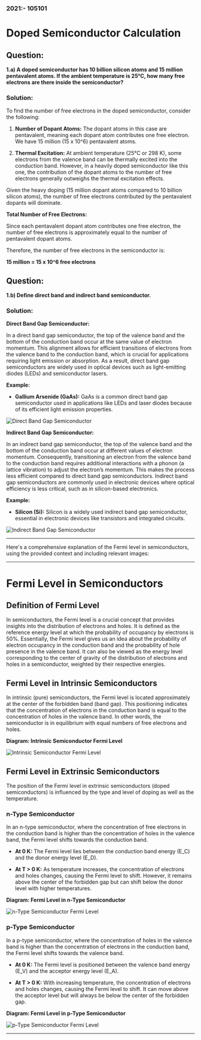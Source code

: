 
### 2021:- 105101

# Doped Semiconductor Calculation

## Question:

**1.a) A doped semiconductor has 10 billion silicon atoms and 15 million pentavalent atoms. If the ambient temperature is 25°C, how many free electrons are there inside the semiconductor?**

### Solution:

To find the number of free electrons in the doped semiconductor, consider the following:

1. **Number of Dopant Atoms:** The dopant atoms in this case are pentavalent, meaning each dopant atom contributes one free electron. We have 15 million (15 x 10^6) pentavalent atoms.

2. **Thermal Excitation:** At ambient temperature (25°C or 298 K), some electrons from the valence band can be thermally excited into the conduction band. However, in a heavily doped semiconductor like this one, the contribution of the dopant atoms to the number of free electrons generally outweighs the thermal excitation effects.

Given the heavy doping (15 million dopant atoms compared to 10 billion silicon atoms), the number of free electrons contributed by the pentavalent dopants will dominate.

**Total Number of Free Electrons:**

Since each pentavalent dopant atom contributes one free electron, the number of free electrons is approximately equal to the number of pentavalent dopant atoms.

Therefore, the number of free electrons in the semiconductor is:

**15 million = 15 x 10^6 free electrons**

## Question:

**1.b) Define direct band and indirect band semiconductor.**

### Solution:

**Direct Band Gap Semiconductor:**

In a direct band gap semiconductor, the top of the valence band and the bottom of the conduction band occur at the same value of electron momentum. This alignment allows for efficient transitions of electrons from the valence band to the conduction band, which is crucial for applications requiring light emission or absorption. As a result, direct band gap semiconductors are widely used in optical devices such as light-emitting diodes (LEDs) and semiconductor lasers.

**Example:**
- **Gallium Arsenide (GaAs):** GaAs is a common direct band gap semiconductor used in applications like LEDs and laser diodes because of its efficient light emission properties.

![Direct Band Gap Semiconductor](https://www.doitpoms.ac.uk/tlplib/semiconductors/images/direct_bandgap.jpg)

**Indirect Band Gap Semiconductor:**

In an indirect band gap semiconductor, the top of the valence band and the bottom of the conduction band occur at different values of electron momentum. Consequently, transitioning an electron from the valence band to the conduction band requires additional interactions with a phonon (a lattice vibration) to adjust the electron’s momentum. This makes the process less efficient compared to direct band gap semiconductors. Indirect band gap semiconductors are commonly used in electronic devices where optical efficiency is less critical, such as in silicon-based electronics.

**Example:**
- **Silicon (Si):** Silicon is a widely used indirect band gap semiconductor, essential in electronic devices like transistors and integrated circuits.

![Indirect Band Gap Semiconductor](https://www.doitpoms.ac.uk/tlplib/semiconductors/images/indirect_bandgap.jpg)

---

Here's a comprehensive explanation of the Fermi level in semiconductors, using the provided context and including relevant images:

---

# Fermi Level in Semiconductors

## Definition of Fermi Level

In semiconductors, the Fermi level is a crucial concept that provides insights into the distribution of electrons and holes. It is defined as the reference energy level at which the probability of occupancy by electrons is 50%. Essentially, the Fermi level gives us an idea about the probability of electron occupancy in the conduction band and the probability of hole presence in the valence band. It can also be viewed as the energy level corresponding to the center of gravity of the distribution of electrons and holes in a semiconductor, weighted by their respective energies.

## Fermi Level in Intrinsic Semiconductors

In intrinsic (pure) semiconductors, the Fermi level is located approximately at the center of the forbidden band (band gap). This positioning indicates that the concentration of electrons in the conduction band is equal to the concentration of holes in the valence band. In other words, the semiconductor is in equilibrium with equal numbers of free electrons and holes.

**Diagram: Intrinsic Semiconductor Fermi Level**

![Intrinsic Semiconductor Fermi Level](https://www.doitpoms.ac.uk/tlplib/semiconductors/images/fermi_level_intrinsic.jpg)

## Fermi Level in Extrinsic Semiconductors

The position of the Fermi level in extrinsic semiconductors (doped semiconductors) is influenced by the type and level of doping as well as the temperature.

### n-Type Semiconductor

In an n-type semiconductor, where the concentration of free electrons in the conduction band is higher than the concentration of holes in the valence band, the Fermi level shifts towards the conduction band. 

- **At 0 K:** The Fermi level lies between the conduction band energy \(E_C\) and the donor energy level \(E_D\). 

- **At T > 0 K:** As temperature increases, the concentration of electrons and holes changes, causing the Fermi level to shift. However, it remains above the center of the forbidden gap but can shift below the donor level with higher temperatures.

**Diagram: Fermi Level in n-Type Semiconductor**

![n-Type Semiconductor Fermi Level](https://encrypted-tbn0.gstatic.com/images?q=tbn:ANd9GcSYFGFoIr-ZPbF1_mFBAYr8gpde-rekR4eEGg&s)

### p-Type Semiconductor

In a p-type semiconductor, where the concentration of holes in the valence band is higher than the concentration of electrons in the conduction band, the Fermi level shifts towards the valence band.

- **At 0 K:** The Fermi level is positioned between the valence band energy \(E_V\) and the acceptor energy level \(E_A\).

- **At T > 0 K:** With increasing temperature, the concentration of electrons and holes changes, causing the Fermi level to shift. It can move above the acceptor level but will always be below the center of the forbidden gap.

**Diagram: Fermi Level in p-Type Semiconductor**

![p-Type Semiconductor Fermi Level](https://www.doitpoms.ac.uk/tlplib/semiconductors/images/fermi_level_p_type.jpg)

---
